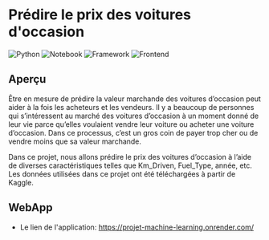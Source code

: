 # Prédire le prix des voitures d'occasion

![Python](https://img.shields.io/badge/Python-3.7-blue)
![Notebook](https://img.shields.io/badge/Notebook-Jupyter-orange)
![Framework](https://img.shields.io/badge/Framework-Flask-red)
![Frontend](https://img.shields.io/badge/Frontend-HTML/CSS/JS-green)


## Aperçu
Être en mesure de prédire la valeur marchande des voitures d’occasion peut aider à la fois les acheteurs et les vendeurs. Il y a beaucoup de personnes qui s’intéressent au marché des voitures d’occasion à un moment donné de leur vie parce qu’elles voulaient vendre leur voiture ou acheter une voiture d’occasion. Dans ce processus, c’est un gros coin de payer trop cher ou de vendre moins que sa valeur marchande.

Dans ce projet, nous allons prédire le prix des voitures d’occasion à l’aide de diverses caractéristiques telles que Km_Driven, Fuel_Type, année, etc. Les données utilisées dans ce projet ont été téléchargées à partir de Kaggle.


## WebApp
* Le lien de l'application:
https://projet-machine-learning.onrender.com/



